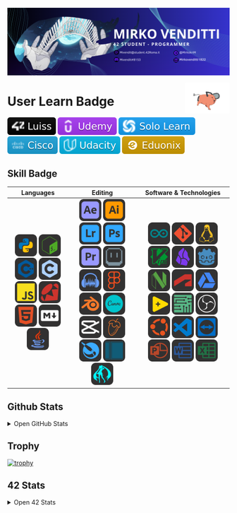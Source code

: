 ![Start Card Mirko Venditti](https://github.com/MirkokriM/mirkokrim/blob/main/start_card/dark.png)

<div valign="left">
	<img width="20%" align="right" src="https://github.com/MirkokriM/gifs/blob/main/giffes/Pochita%20best%20dogt.gif">
</div>

# User Learn Badge 
<div align="left"> 
	<img src="badges/_userlearning/42_Luiss.svg"/>
	<img src="badges/_userlearning/Udemy.svg"/>
	<img src="badges/_userlearning/Solo_Learn.svg"/>
	<img src="badges/_userlearning/Cisco.svg"/>
	<img src="badges/_userlearning/Udacity.svg"/>
	<img src="badges/_userlearning/Eduonix.svg"/>
	<!---
	</td></tr></table> <img src="https://komarev.com/ghpvc/?username=MirkokriM&&style=for-the-badge&&color=902ade&&label=views"/>
	--->
</div>

## Skill Badge

| Languages | Editing | Software & Technologies |
|-----------|---------|------------------------|
| <div align="center"> <img src="badges_icon/python.svg" width="50" height="50"/> <img src="badges_icon/bash.svg" width="50" height="50"/> <img src="badges_icon/cpp.svg" width="50" height="50"/> <img src="badges_icon/c.svg" width="50" height="50"/> <img src="badges_icon/js.svg" width="50" height="50"/> <img src="badges_icon/ruby.svg" width="50" height="50"/> <img src="badges_icon/html.svg" width="50" height="50"/> <img src="badges_icon/md.svg" width="50" height="50"/> <img src="badges_icon/java.svg" width="50" height="50"/> | <div align="center"> <img src="badges_icon/aftereffects.svg" width="50" height="50"/> <img src="badges_icon/illustrator.svg" width="50" height="50"/> <img src="badges_icon/lightroom.svg" width="50" height="50"/> <img src="badges_icon/photoshop.svg" width="50" height="50"/> <img src="badges_icon/premiere.svg" width="50" height="50"/> <img src="badges_icon/aseprite.svg" width="50" height="50"/> <img src="badges_icon/audacity.svg" width="50" height="50"/> <img src="badges_icon/figma.svg" width="50" height="50"/> <img src="badges_icon/blender.svg" width="50" height="50"/> <img src="badges_icon/canva.svg" width="50" height="50"/> <img src="badges_icon/cupcut.svg" width="50" height="50"/> <img src="badges_icon/flstudio.svg" width="50" height="50"/> <img src="badges_icon/krita.svg" width="50" height="50"/> <img src="badges_icon/shotcut.svg" width="50" height="50"/> <img src="badges_icon/vocaloid.svg" width="50" height="50"/> | <div align="center"> <img src="badges_icon/arduino.svg" width="50" height="50"/> <img src="badges_icon/git.svg" width="50" height="50"/> <img src="badges_icon/linux.svg" width="50" height="50"/> <img src="badges_icon/vim.svg" width="50" height="50"/> <img src="badges_icon/obsidian.svg" width="50" height="50"/> <img src="badges_icon/godot.svg" width="50" height="50"/> <img src="badges_icon/neovim.svg" width="50" height="50"/> <img src="badges_icon/autodesk.svg" width="50" height="50"/> <img src="badges_icon/drive.svg" width="50" height="50"/> <img src="badges_icon/labview.svg" width="50" height="50"/> <img src="badges_icon/multisim.svg" width="50" height="50"/> <img src="badges_icon/obs.svg" width="50" height="50"/> <img src="badges_icon/ubuntu.svg" width="50" height="50"/> <img src="badges_icon/vscode.svg" width="50" height="50"/> <img src="badges_icon/teamviewer.svg" width="50" height="50"/> <img src="badges_icon/powerpoint.svg" width="50" height="50"/> <img src="badges_icon/word.svg" width="50" height="50"/> <img src="badges_icon/excell.svg" width="50" height="50"/>|


<!---
## Skill Badge

<table border = 3 <table><tr><td valign="top" align="center" width="20%">


### Languages
<div align="center">
	<img src="badges/Languages/Python.svg"/>
	<img src="badges/Languages/Bash.svg"/>
	<img src="badges/Languages/C++.svg"/>
	<img src="badges/Languages/C.svg"/>
	<img src="badges/Languages/Java.svg"/>
	<img src="badges/Languages/Ruby.svg"/>
	<img src="badges/Languages/JavaScript.svg"/>
	<img src="badges/Languages/HTML5.svg"/>
	
</div>

</td><td valign="top" align="center" width="35%">

### Editing
<div align="center">
	<img src="badges/Editing/Adobe_After_Effects.svg"/>
	<img src="badges/Editing/Adobe_Illustrator.svg"/>
	<img src="badges/Editing/Adobe_Lightroom.svg"/>
	<img src="badges/Editing/Adobe_Photoshop.svg"/>
	<img src="badges/Editing/Adobe_Premiere_Pro.svg"/>
	<img src="badges/Editing/Aseprite.svg"/>
	<img src="badges/Editing/Audacity.svg"/>
	<img src="badges/Editing/Blender.svg"/>
	<img src="badges/Editing/Canva.svg"/>
	<img src="badges/Editing/CapCut.svg"/>
	<img src="badges/Editing/FL_Studio.svg"/>
	<img src="badges/Editing/Krita.svg"/>
	<img src="badges/Editing/Shotcut.svg"/>
	<img src="badges/Editing/Vocaloid.svg"/>
	
</div>
	
</td><td valign="top" align="center" width="30%">

### Software & Technologies
<div align="center">
	<img src="badges/Software _&_technologies/Arduino.svg"/>
	<img src="badges/Software _&_technologies/Git.svg"/>
	<img src="badges/Software _&_technologies/Linux.svg"/>
	<img src="badges/Software _&_technologies/Vim.svg"/>
	<img src="badges/Software _&_technologies/Autodesk.svg"/>
	<img src="badges/Software _&_technologies/Godot_Engine.svg"/>
	<img src="badges/Software _&_technologies/Google_Drive.svg"/>
	<img src="badges/Software _&_technologies/LabVIEW.svg"/>
	<img src="badges/Software _&_technologies/Multisim.svg"/>
	<img src="badges/Software _&_technologies/OBS_Studio.svg"/>
	<img src="badges/Software _&_technologies/Ubuntu.svg"/>
	<img src="badges/Software _&_technologies/Visual_Studio_Code.svg"/>
</div>

</td></tr></table>
--->

## Github Stats
<details>
<summary> Open GitHub Stats</summary>
<tr>
<td> <!-- https://streak-stats.demolab.com/demo/ -->
	<a href="https://github.com/MirkokriM">
		<img src="https://github-readme-stats-sigma-five.vercel.app/api?username=MirkokriM&show_icons=true&count_private=true&bg_color=30,4A148C,9C27B0&title_color=ffffff&text_color=ffffff&icon_color=ffffff" width="49%" >
	</a> 
</td>
<td>
	<a href="https://github.com/MirkokriM?tab=repositories">
		<img src="https://streak-stats.demolab.com?user=MirkokriM&theme=highcontrast&date_format=j%2Fn%5B%2FY%5D&mode=weekly&background=30%2C9C27B0%2C4A148C&fire=EBEBEB&currStreakLabel=EBEBEB&ring=EBEBEB" alt="GitHub Streak" >
	</a>
	<a href="https://github.com/MirkokriM/42_Common_Core">
                <img src="https://github-readme-stats-sigma-five.vercel.app/api/pin/?username=MirkokriM&repo=42_Common_Core&bg_color=360,4A148C,9C27B0&title_color=ffffff&text_color=ffffff&icon_color=ffffff&hide=contribs,prs&cache_seconds=86400&hide_border=TRUE" width="49%" />
	
</td>
</tr>

<a href="https://github.com/MirkokriM/My_Piscine">
  <img src="https://github-readme-stats-sigma-five.vercel.app/api/pin/?username=MirkokriM&repo=My_Piscine&hide_border=TRUE&bg_color=10,9C27B0,4A148C&title_color=ffffff&text_color=ffffff&icon_color=ffffff&hide=contribs,prs&cache_seconds=86400" width="49%"/>
</a>
<!---
<a href="https://github.com/MirkokriM/42_Common_Core">
  <img align="center" src="https://github-readme-stats.vercel.app/api/pin/?username=MirkokriM&repo=42_Common_Core" />
</a>
--->
</details>

## Trophy
[![trophy](https://github-profile-trophy.vercel.app/?username=MirkokriM&no-frame=true&column=7&theme=discord)](https://github.com/ryo-ma/github-profile-trophy) 

## 42 Stats
<details>
<summary> Open 42 Stats</summary>
<img align=left src= "https://badge.mediaplus.ma/starryblue/mivendit?1337Badge=off&UM6P=off" >

<!---
<img align=left src= "https://badge42.vercel.app/api/v2/cldu2s4nx00440gl8a0gi877d/stats?cursusId=9&coalitionId=170" >
--->
	
<!--
<img src="https://metrics.lecoq.io/MirkokriM?template=terminal&base.repositories=0&languages=1&base=header%2C%20activity%2C%20community%2C%20repositories%2C%20metadata&base.indepth=false&base.hireable=false&base.skip=false&languages=false&languages.limit=8&languages.threshold=0%25&languages.other=false&languages.colors=github&languages.sections=most-used&languages.indepth=false&languages.analysis.timeout=15&languages.analysis.timeout.repositories=7.5&languages.categories=markup%2C%20programming&languages.recent.categories=markup%2C%20programming&languages.recent.load=300&languages.recent.days=14&config.timezone=Europe%2FRome&config.display=regular" width="38%">
 

![Alt text](https://spotify-recently-played-readme.vercel.app/api?user=84qxqysyfoxek4dxt23i9fepf)
-->

<!--
![Profile views counter](https://komarev.com/ghpvc/?username=MirkokriM&&style=for-the-badge&&color=902ade&&label=views)
Visit the github of this guy!
-->
</details>
